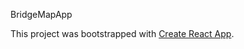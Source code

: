 BridgeMapApp



This project was bootstrapped with [Create React App](https://github.com/facebookincubator/create-react-app).

